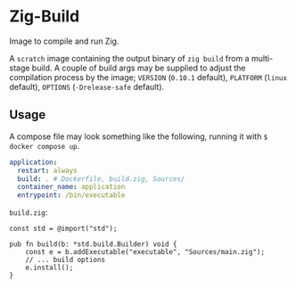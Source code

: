 
# Zig-Build

Image to compile and run Zig.

A `scratch` image containing the output binary of `zig build` from a multi-stage build. A couple of
build args may be supplied to adjust the compilation process by the image; `VERSION` (`0.10.1`
default), `PLATFORM` (`linux` default), `OPTIONS` (`-Drelease-safe` default).

## Usage

A compose file may look something like the following, running it with `$ docker compose up`.

```yml
application:
  restart: always
  build: . # Dockerfile, build.zig, Sources/
  container_name: application
  entrypoint: /bin/executable
```

`build.zig`:

```zig
const std = @import("std");

pub fn build(b: *std.build.Builder) void {
    const e = b.addExecutable("executable", "Sources/main.zig");
    // ... build options
    e.install();
}
```

